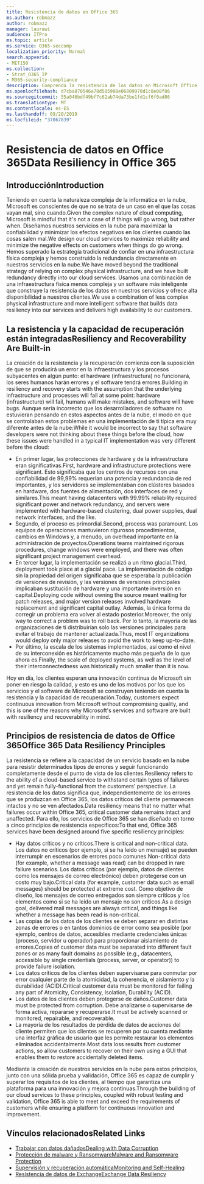 ```yaml
---
title: Resistencia de datos en Office 365
ms.author: robmazz
author: robmazz
manager: laurawi
audience: ITPro
ms.topic: article
ms.service: O365-seccomp
localization_priority: Normal
search.appverid:
- MET150
ms.collection:
- Strat_O365_IP
- M365-security-compliance
description: Comprenda la resistencia de los datos en Microsoft Office 365.
ms.openlocfilehash: d7cba870546a78d585908e06809970d1c8e08f86
ms.sourcegitcommit: 55a046bdf49bf7c62ab74da73be1fd1cf6f0ad86
ms.translationtype: MT
ms.contentlocale: es-ES
ms.lasthandoff: 09/20/2019
ms.locfileid: "37067839"
---
```

# <a name="data-resiliency-in-office-365"></a><span data-ttu-id="e2df6-103">Resistencia de datos en Office 365</span><span class="sxs-lookup"><span data-stu-id="e2df6-103">Data Resiliency in Office 365</span></span>

## <a name="introduction"></a><span data-ttu-id="e2df6-104">Introducción</span><span class="sxs-lookup"><span data-stu-id="e2df6-104">Introduction</span></span>
<span data-ttu-id="e2df6-105">Teniendo en cuenta la naturaleza compleja de la informática en la nube, Microsoft es conscientes de que no se trata de un caso en el que las cosas vayan mal, sino cuando.</span><span class="sxs-lookup"><span data-stu-id="e2df6-105">Given the complex nature of cloud computing, Microsoft is mindful that it's not a case of if things will go wrong, but rather when.</span></span> <span data-ttu-id="e2df6-106">Diseñamos nuestros servicios en la nube para maximizar la confiabilidad y minimizar los efectos negativos en los clientes cuando las cosas salen mal.</span><span class="sxs-lookup"><span data-stu-id="e2df6-106">We design our cloud services to maximize reliability and minimize the negative effects on customers when things do go wrong.</span></span> <span data-ttu-id="e2df6-107">Hemos superado la estrategia tradicional de confiar en una infraestructura física compleja y hemos construido la redundancia directamente en nuestros servicios en la nube.</span><span class="sxs-lookup"><span data-stu-id="e2df6-107">We have moved beyond the traditional strategy of relying on complex physical infrastructure, and we have built redundancy directly into our cloud services.</span></span> <span data-ttu-id="e2df6-108">Usamos una combinación de una infraestructura física menos compleja y un software más inteligente que construye la resistencia de los datos en nuestros servicios y ofrece alta disponibilidad a nuestros clientes.</span><span class="sxs-lookup"><span data-stu-id="e2df6-108">We use a combination of less complex physical infrastructure and more intelligent software that builds data resiliency into our services and delivers high availability to our customers.</span></span> 

## <a name="resiliency-and-recoverability-are-built-in"></a><span data-ttu-id="e2df6-109">La resistencia y la capacidad de recuperación están integradas</span><span class="sxs-lookup"><span data-stu-id="e2df6-109">Resiliency and Recoverability Are Built-in</span></span> 
<span data-ttu-id="e2df6-110">La creación de la resistencia y la recuperación comienza con la suposición de que se producirá un error en la infraestructura y los procesos subyacentes en algún punto: el hardware (infraestructura) no funcionará, los seres humanos harán errores y el software tendrá errores.</span><span class="sxs-lookup"><span data-stu-id="e2df6-110">Building in resiliency and recovery starts with the assumption that the underlying infrastructure and processes will fail at some point: hardware (infrastructure) will fail, humans will make mistakes, and software will have bugs.</span></span> <span data-ttu-id="e2df6-111">Aunque sería incorrecto que los desarrolladores de software no estuvieran pensando en estos aspectos antes de la nube, el modo en que se controlaban estos problemas en una implementación de ti típica era muy diferente antes de la nube:</span><span class="sxs-lookup"><span data-stu-id="e2df6-111">While it would be incorrect to say that software developers were not thinking about these things before the cloud, how these issues were handled in a typical IT implementation was very different before the cloud:</span></span> 
- <span data-ttu-id="e2df6-112">En primer lugar, las protecciones de hardware y de la infraestructura eran significativas.</span><span class="sxs-lookup"><span data-stu-id="e2df6-112">First, hardware and infrastructure protections were significant.</span></span> <span data-ttu-id="e2df6-113">Esto significaba que los centros de recursos con una confiabilidad de 99,99% requerían una potencia y redundancia de red importantes, y los servidores se implementaban con clústeres basados en hardware, dos fuentes de alimentación, dos interfaces de red y similares.</span><span class="sxs-lookup"><span data-stu-id="e2df6-113">This meant having datacenters with 99.99% reliability required significant power and network redundancy, and servers were implemented with hardware-based clustering, dual power supplies, dual network interfaces, and the like.</span></span> 
- <span data-ttu-id="e2df6-114">Segundo, el proceso es primordial.</span><span class="sxs-lookup"><span data-stu-id="e2df6-114">Second, process was paramount.</span></span> <span data-ttu-id="e2df6-115">Los equipos de operaciones mantuvieron rigurosos procedimientos, cambios en Windows y, a menudo, un overhead importante en la administración de proyectos.</span><span class="sxs-lookup"><span data-stu-id="e2df6-115">Operations teams maintained rigorous procedures, change windows were employed, and there was often significant project management overhead.</span></span> 
- <span data-ttu-id="e2df6-116">En tercer lugar, la implementación se realizó a un ritmo glacial.</span><span class="sxs-lookup"><span data-stu-id="e2df6-116">Third, deployment took place at a glacial pace.</span></span> <span data-ttu-id="e2df6-117">La implementación de código sin la propiedad del origen significaba que se esperaba la publicación de versiones de revisión, y las versiones de versiones principales implicaban sustitución de hardware y una importante inversión en capital.</span><span class="sxs-lookup"><span data-stu-id="e2df6-117">Deploying code without owning the source meant waiting for patch releases, and major version releases involved hardware replacement and significant capital outlay.</span></span> <span data-ttu-id="e2df6-118">Además, la única forma de corregir un problema era volver al estado posterior.</span><span class="sxs-lookup"><span data-stu-id="e2df6-118">Moreover, the only way to correct a problem was to roll back.</span></span> <span data-ttu-id="e2df6-119">Por lo tanto, la mayoría de las organizaciones de ti distribuirían solo las versiones principales para evitar el trabajo de mantener actualizada.</span><span class="sxs-lookup"><span data-stu-id="e2df6-119">Thus, most IT organizations would deploy only major releases to avoid the work to keep up-to-date.</span></span> 
- <span data-ttu-id="e2df6-120">Por último, la escala de los sistemas implementados, así como el nivel de su interconexión es históricamente mucho más pequeña de lo que ahora es.</span><span class="sxs-lookup"><span data-stu-id="e2df6-120">Finally, the scale of deployed systems, as well as the level of their interconnectedness was historically much smaller than it is now.</span></span> 

<span data-ttu-id="e2df6-121">Hoy en día, los clientes esperan una innovación continua de Microsoft sin poner en riesgo la calidad, y esto es uno de los motivos por los que los servicios y el software de Microsoft se construyen teniendo en cuenta la resistencia y la capacidad de recuperación.</span><span class="sxs-lookup"><span data-stu-id="e2df6-121">Today, customers expect continuous innovation from Microsoft without compromising quality, and this is one of the reasons why Microsoft's services and software are built with resiliency and recoverability in mind.</span></span> 

## <a name="office-365-data-resiliency-principles"></a><span data-ttu-id="e2df6-122">Principios de resistencia de datos de Office 365</span><span class="sxs-lookup"><span data-stu-id="e2df6-122">Office 365 Data Resiliency Principles</span></span> 
<span data-ttu-id="e2df6-123">La resistencia se refiere a la capacidad de un servicio basado en la nube para resistir determinados tipos de errores y seguir funcionando completamente desde el punto de vista de los clientes.</span><span class="sxs-lookup"><span data-stu-id="e2df6-123">Resiliency refers to the ability of a cloud-based service to withstand certain types of failures and yet remain fully-functional from the customers' perspective.</span></span> <span data-ttu-id="e2df6-124">La resistencia de los datos significa que, independientemente de los errores que se produzcan en Office 365, los datos críticos del cliente permanecen intactos y no se ven afectados.</span><span class="sxs-lookup"><span data-stu-id="e2df6-124">Data resiliency means that no matter what failures occur within Office 365, critical customer data remains intact and unaffected.</span></span> <span data-ttu-id="e2df6-125">Para ello, los servicios de Office 365 se han diseñado en torno a cinco principios de resistencia específicos:</span><span class="sxs-lookup"><span data-stu-id="e2df6-125">To that end, Office 365 services have been designed around five specific resiliency principles:</span></span> 
- <span data-ttu-id="e2df6-126">Hay datos críticos y no críticos.</span><span class="sxs-lookup"><span data-stu-id="e2df6-126">There is critical and non-critical data.</span></span> <span data-ttu-id="e2df6-127">Los datos no críticos (por ejemplo, si se ha leído un mensaje) se pueden interrumpir en escenarios de errores poco comunes.</span><span class="sxs-lookup"><span data-stu-id="e2df6-127">Non-critical data (for example, whether a message was read) can be dropped in rare failure scenarios.</span></span> <span data-ttu-id="e2df6-128">Los datos críticos (por ejemplo, datos de clientes como los mensajes de correo electrónico) deben protegerse con un costo muy bajo.</span><span class="sxs-lookup"><span data-stu-id="e2df6-128">Critical data (for example, customer data such as email messages) should be protected at extreme cost.</span></span> <span data-ttu-id="e2df6-129">Como objetivo de diseño, los mensajes de correo entregados son siempre críticos y los elementos como si se ha leído un mensaje no son críticos.</span><span class="sxs-lookup"><span data-stu-id="e2df6-129">As a design goal, delivered mail messages are always critical, and things like whether a message has been read is non-critical.</span></span> 
- <span data-ttu-id="e2df6-130">Las copias de los datos de los clientes se deben separar en distintas zonas de errores o en tantos dominios de error como sea posible (por ejemplo, centros de datos, accesibles mediante credenciales únicas (proceso, servidor u operador) para proporcionar aislamiento de errores.</span><span class="sxs-lookup"><span data-stu-id="e2df6-130">Copies of customer data must be separated into different fault zones or as many fault domains as possible (e.g., datacenters, accessible by single credentials (process, server, or operator)) to provide failure isolation.</span></span> 
- <span data-ttu-id="e2df6-131">Los datos críticos de los clientes deben supervisarse para conmutar por error cualquier parte de la atomicidad, la coherencia, el aislamiento y la durabilidad (ACID).</span><span class="sxs-lookup"><span data-stu-id="e2df6-131">Critical customer data must be monitored for failing any part of Atomicity, Consistency, Isolation, Durability (ACID).</span></span> 
- <span data-ttu-id="e2df6-132">Los datos de los clientes deben protegerse de daños.</span><span class="sxs-lookup"><span data-stu-id="e2df6-132">Customer data must be protected from corruption.</span></span> <span data-ttu-id="e2df6-133">Debe analizarse o supervisarse de forma activa, repararse y recuperarse.</span><span class="sxs-lookup"><span data-stu-id="e2df6-133">It must be actively scanned or monitored, repairable, and recoverable.</span></span> 
- <span data-ttu-id="e2df6-134">La mayoría de los resultados de pérdida de datos de acciones del cliente permiten que los clientes se recuperen por su cuenta mediante una interfaz gráfica de usuario que les permite restaurar los elementos eliminados accidentalmente.</span><span class="sxs-lookup"><span data-stu-id="e2df6-134">Most data loss results from customer actions, so allow customers to recover on their own using a GUI that enables them to restore accidentally deleted items.</span></span> 
 
<span data-ttu-id="e2df6-135">Mediante la creación de nuestros servicios en la nube para estos principios, junto con una sólida prueba y validación, Office 365 es capaz de cumplir y superar los requisitos de los clientes, al tiempo que garantiza una plataforma para una innovación y mejora continuas.</span><span class="sxs-lookup"><span data-stu-id="e2df6-135">Through the building of our cloud services to these principles, coupled with robust testing and validation, Office 365 is able to meet and exceed the requirements of customers while ensuring a platform for continuous innovation and improvement.</span></span> 

## <a name="related-links"></a><span data-ttu-id="e2df6-136">Vínculos relacionados</span><span class="sxs-lookup"><span data-stu-id="e2df6-136">Related Links</span></span>

- [<span data-ttu-id="e2df6-137">Trabajar con datos dañados</span><span class="sxs-lookup"><span data-stu-id="e2df6-137">Dealing with Data Corruption</span></span>](office-365-dealing-with-data-corruption.md)
- [<span data-ttu-id="e2df6-138">Protección de malware y Ransomware</span><span class="sxs-lookup"><span data-stu-id="e2df6-138">Malware and Ransomware Protection</span></span>](office-365-malware-and-ransomware-protection.md)
- [<span data-ttu-id="e2df6-139">Supervisión y recuperación automática</span><span class="sxs-lookup"><span data-stu-id="e2df6-139">Monitoring and Self-Healing</span></span>](office-365-monitoring-and-self-healing.md)
- [<span data-ttu-id="e2df6-140">Resistencia de datos de Exchange</span><span class="sxs-lookup"><span data-stu-id="e2df6-140">Exchange Data Resiliency</span></span>](office-365-exchange-data-resiliency.md)